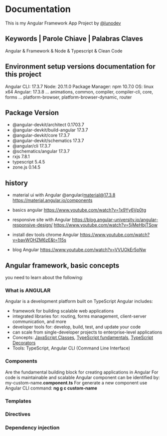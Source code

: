# Documentation

This is my Angular Framework App Project by [@lunodev](https://github.com/lunodev)

## Keywords | Parole Chiave | Palabras Claves

Angular & Framework & Node & Typescript & Clean Code 

## Environment setup versions documentation for this project

Angular CLI: 17.3.7
Node: 20.11.0
Package Manager: npm 10.7.0
OS: linux x64
Angular: 17.3.8
... animations, common, compiler, compiler-cli, core, forms
... platform-browser, platform-browser-dynamic, router

Package                         Version
---------------------------------------------------------
- @angular-devkit/architect       0.1703.7
- @angular-devkit/build-angular   17.3.7
- @angular-devkit/core            17.3.7
- @angular-devkit/schematics      17.3.7
- @angular/cli                    17.3.7
- @schematics/angular             17.3.7
- rxjs                            7.8.1
- typescript                      5.4.5
- zone.js                         0.14.5

## history 
- material ui with Angular
@angular/material@17.3.8
https://material.angular.io/components

- basics angular
https://www.youtube.com/watch?v=1x9Yy6Vp0tg

- responsive site with Angular
https://blog.angular-university.io/angular-responsive-design/
https://www.youtube.com/watch?v=5jMeHbjTSow

- install dev tools chrome Angular
https://www.youtube.com/watch?v=bavWOHZM6zE&t=115s

- blog Angular
https://www.youtube.com/watch?v=VVUOkEr5oNw

## Angular framework, basic concepts
you need to learn about the following:
### What is ANGULAR
Angular is a development platform
built on TypeScript
Angular includes:
- framework for building scalable web applications
- integrated libraries for: routing, forms management, client-server communication, and more
- developer tools for: develop, build, test, and update your code
- can scale from single-developer projects to enterprise-level applications
- Concepts: [JavaScript Classes](https://developer.mozilla.org/en-US/docs/Web/JavaScript/Reference/Classes), [TypeScript fundamentals](https://www.typescriptlang.org/docs/handbook/typescript-in-5-minutes.html), [TypeScript Decorators](https://www.typescriptlang.org/docs/handbook/decorators.html)
- Tools: TypeScript, Angular CLI (Command Line Interface)
### Components
Are the fundamental building block for creating applications in Angular
For code is maintainable and scalable
Angular component can be identified by:
my-custom-name.**component.ts**
For generate a new component use Angular CLI command: **ng g c custom-name**

### Templates

### Directives

### Dependency injection

